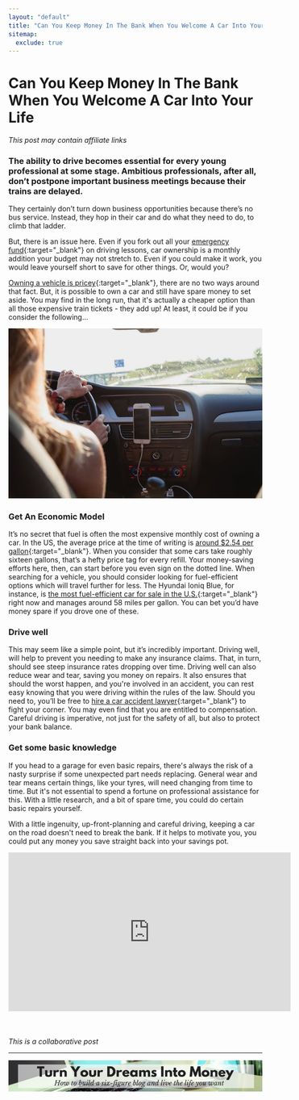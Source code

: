 ```yaml
---
layout: "default"
title: "Can You Keep Money In The Bank When You Welcome A Car Into Your Life"
sitemap:
  exclude: true
---
```

# Can You Keep Money In The Bank When You Welcome A Car Into Your Life
*This post may contain affiliate links*

### The ability to drive becomes essential for every young professional at some stage. Ambitious professionals, after all, don’t postpone important business meetings because their trains are delayed.

They certainly don’t turn down business opportunities because there’s no bus service. Instead, they hop in their car and do what they need to do, to climb that ladder.

But, there is an issue here. Even if you fork out all your [emergency fund](https://abudgetingblonde.com/the-why-what-and-how-of-saving-money-for-an-emergency/){:target="_blank"} on driving lessons, car ownership is a monthly addition your budget may not stretch to. Even if you could make it work, you would leave yourself short to save for other things. Or, would you?

[Owning a vehicle is pricey](https://www.nerdwallet.com/blog/loans/total-cost-owning-car/){:target="_blank"}, there are no two ways around that fact. But, it is possible to own a car and still have spare money to set aside. You may find in the long run, that it's actually a cheaper option than all those expensive train tickets - they add up! At least, it could be if you consider the following... 
 
<center>
    <img src='/i/2018/keep-money-in-bank-with-new-car.jpg' alt='woman driving a car'>
</center>

### Get An Economic Model
It’s no secret that fuel is often the most expensive monthly cost of owning a car. In the US, the average price at the time of writing is [around $2.54 per gallon](https://www.cnbc.com/2018/01/08/average-us-gas-price-jumps-3-cents-to-2-point-54-for-regular.html){:target="_blank"}. When you consider that some cars take roughly sixteen gallons, that’s a hefty price tag for every refill. Your money-saving efforts here, then, can start before you even sign on the dotted line. When searching for a vehicle, you should consider looking for fuel-efficient options which will travel further for less. The Hyundai Ioniq Blue, for instance, is [the most fuel-efficient car for sale in the U.S.](https://cleantechnica.com/2018/01/07/5-fuel-efficient-cars-sale-usa/){:target="_blank"} right now and manages around 58 miles per gallon. You can bet you’d have money spare if you drove one of these. 

### Drive well
This may seem like a simple point, but it’s incredibly important. Driving well, will help to prevent you needing to make any insurance claims. That, in turn, should see steep insurance rates dropping over time. Driving well can also reduce wear and tear, saving you money on repairs. It also ensures that  should the worst happen, and you're involved in an accident, you can rest easy knowing that you were driving within the rules of the law. Should you need to, you’ll be free to [hire a car accident lawyer](https://www.dolmanlaw.com/hire-car-accident-lawyer/){:target="_blank"} to fight your corner. You may even find that you are entitled to compensation. Careful driving is imperative, not just for the safety of all, but also to protect your bank balance. 

### Get some basic knowledge
If you head to a garage for even basic repairs, there's always the risk of a nasty surprise if some unexpected part needs replacing. General wear and tear means certain things, like your tyres, will need changing from time to time. But it's not essential to spend a fortune on professional assistance for this. With a little research, and a bit of spare time, you could do certain basic repairs yourself. 

With a little ingenuity, up-front-planning and careful driving, keeping a car on the road doesn't need to break the bank. If it helps to motivate you, you could put any money you save straight back into your savings pot.

<center>
<iframe width="560" height="315" src="https://www.youtube.com/embed/T7ghlNTH41o" frameborder="0" allow="autoplay; encrypted-media" allowfullscreen></iframe>
</center>

<br><br>
*This is a collaborative post*

***

<!-- START ADVERTISER: Emma Drew turn your dreams course -->
<center>
<a href="http://bit.ly/turnyourdreamsintomoney" target="_blank"><img src='/aff/turn-your-dreams-into-money-728x90.png' alt='Turn Your Dreams Into Money link to course' /></a>
</center>
<!-- END ADVERTISER: Emma Drew turn your dreams course -->












